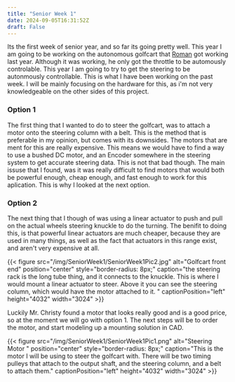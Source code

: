 ```yaml
---
title: "Senior Week 1"
date: 2024-09-05T16:31:52Z
draft: False
---
```


Its the first week of senior year, and so far its going pretty well. This year I am going to be working on the autonomous golfcart that [Roman](https://romanriceengineeri.wixsite.com/engineering-blog/personal-engineering-blog) got working last year. Although it was working, he only got the throttle to be automously controlable. This year I am going to try to get the steering to be autonmously controllable. This is what I have been working on the past week. I will be mainly focusing on the hardware for this, as i'm not very knowledgeable on the other sides of this project.

### Option 1 

The first thing that I wanted to do to steer the golfcart, was to attach a motor onto the steering column with a belt. This is the method that is preferable in my opinion, but comes with its downsides. The motors that are ment for this are really expensive. This means we would have to find a way to use a bushed DC motor, and an Encoder somewhere in the steering system to get accurate steering data. This is not that bad though. The main issuse that I found, was it was really difficult to find motors that would both be powerful enough, cheap enough, and fast enough to work for this aplication. This is why I looked at the next option. 

### Option 2 

The next thing that I though of was using a linear actuator to push and pull on the actual wheels steering knuckle to do the turning. The benifit to doing this, is that powerful linear actuators are much cheaper, because they are used in many things, as well as the fact that actuators in this range exist, and aren't very expensive at all. 

{{< figure src="/img/SeniorWeek1/SeniorWeek1Pic2.jpg" alt="Golfcart front end" position="center" style="border-radius: 8px;" caption="the steering rack is the long tube thing, and it connects to the knuckle. This is where I would mount a linear actuator to steer. Above it you can see the steering column, which would have the motor attached to it. " captionPosition="left" height="4032" width="3024" >}}

Luckily Mr. Christy found a motor that looks really good and is a good price, so at the moment we will go with option 1. The next steps will be to order the motor, and start modeling up a mounting solution in CAD. 

{{< figure src="/img/SeniorWeek1/SeniorWeek1Pic1.png" alt="Steering Motor " position="center" style="border-radius: 8px;" caption="This is the motor I will be using to steer the golfcart with. There will be two timing pulleys that attach to the output shaft, and the steering column, and a belt to attach them." captionPosition="left" height="4032" width="3024" >}}
